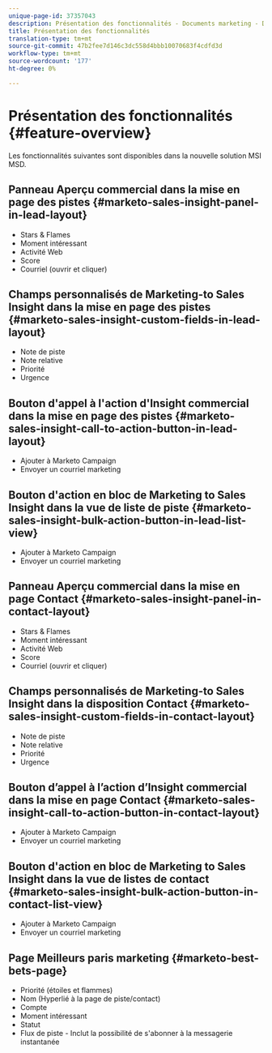```yaml
---
unique-page-id: 37357043
description: Présentation des fonctionnalités - Documents marketing - Documentation du produit
title: Présentation des fonctionnalités
translation-type: tm+mt
source-git-commit: 47b2fee7d146c3dc558d4bbb10070683f4cdfd3d
workflow-type: tm+mt
source-wordcount: '177'
ht-degree: 0%

---
```



# Présentation des fonctionnalités {#feature-overview}

Les fonctionnalités suivantes sont disponibles dans la nouvelle solution MSI MSD.

## Panneau Aperçu commercial dans la mise en page des pistes  {#marketo-sales-insight-panel-in-lead-layout}

* Stars &amp; Flames
* Moment intéressant
* Activité Web
* Score
* Courriel (ouvrir et cliquer)

## Champs personnalisés de Marketing-to Sales Insight dans la mise en page des pistes  {#marketo-sales-insight-custom-fields-in-lead-layout}

* Note de piste
* Note relative
* Priorité
* Urgence

## Bouton d&#39;appel à l&#39;action d&#39;Insight commercial dans la mise en page des pistes  {#marketo-sales-insight-call-to-action-button-in-lead-layout}

* Ajouter à Marketo Campaign
* Envoyer un courriel marketing

## Bouton d&#39;action en bloc de Marketing to Sales Insight dans la vue de liste de piste  {#marketo-sales-insight-bulk-action-button-in-lead-list-view}

* Ajouter à Marketo Campaign
* Envoyer un courriel marketing

## Panneau Aperçu commercial dans la mise en page Contact  {#marketo-sales-insight-panel-in-contact-layout}

* Stars &amp; Flames
* Moment intéressant
* Activité Web
* Score
* Courriel (ouvrir et cliquer)

## Champs personnalisés de Marketing-to Sales Insight dans la disposition Contact  {#marketo-sales-insight-custom-fields-in-contact-layout}

* Note de piste
* Note relative
* Priorité
* Urgence

## Bouton d’appel à l’action d’Insight commercial dans la mise en page Contact  {#marketo-sales-insight-call-to-action-button-in-contact-layout}

* Ajouter à Marketo Campaign
* Envoyer un courriel marketing

## Bouton d&#39;action en bloc de Marketing to Sales Insight dans la vue de listes de contact  {#marketo-sales-insight-bulk-action-button-in-contact-list-view}

* Ajouter à Marketo Campaign
* Envoyer un courriel marketing

## Page Meilleurs paris marketing  {#marketo-best-bets-page}

* Priorité (étoiles et flammes)
* Nom (Hyperlié à la page de piste/contact)
* Compte
* Moment intéressant
* Statut
* Flux de piste - Inclut la possibilité de s&#39;abonner à la messagerie instantanée

